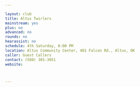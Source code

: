 ```yaml
---

layout: club
title: Altus Twirlers
mainstream: yes
plus: no
advanced: no
rounds: no
hearassist: no
schedule: 4th Saturday, 8:00 PM
location: Altus Community Center, 401 Falcon Rd., Altus, OK
caller: Guest Callers
contact: (580) 301-3051
website: 



---
```


